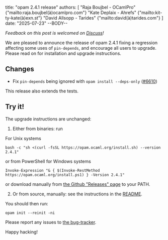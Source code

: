 title: "opam 2.4.1 release"
authors: [
  "Raja Boujbel - OCamlPro" {"mailto:raja.boujbel(à)ocamlpro.com"}
  "Kate Deplaix - Ahrefs" {"mailto:kit-ty-kate(à)exn.st"}
  "David Allsopp - Tarides" {"mailto:david(à)tarides.com"}
]
date: "2025-07-23"
--BODY--

_Feedback on this post is welcomed on [Discuss](https://discuss.ocaml.org/t/ann-opam-2-4-1/17002)!_

We are pleased to announce the release of opam 2.4.1 fixing a regression affecting some uses of `pin-depends`, and encourage all users to upgrade.
Please read on for installation and upgrade instructions.

## Changes

* Fix `pin-depends` being ignored with `opam install --deps-only` ([#6610](https://github.com/ocaml/opam/issues/6610))

This release also extends the tests.


## Try it!

The upgrade instructions are unchanged:

1. Either from binaries: run

For Unix systems
```
bash -c "sh <(curl -fsSL https://opam.ocaml.org/install.sh) --version 2.4.1"
```
or from PowerShell for Windows systems
```
Invoke-Expression "& { $(Invoke-RestMethod https://opam.ocaml.org/install.ps1) } -Version 2.4.1"
```
or download manually from [the Github "Releases" page](https://github.com/ocaml/opam/releases/tag/2.4.1) to your PATH.

2. Or from source, manually: see the instructions in the [README](https://github.com/ocaml/opam/tree/2.4.1#compiling-this-repo).


You should then run:
```
opam init --reinit -ni
```


Please report any issues to [the bug-tracker](https://github.com/ocaml/opam/issues).

Happy hacking!
